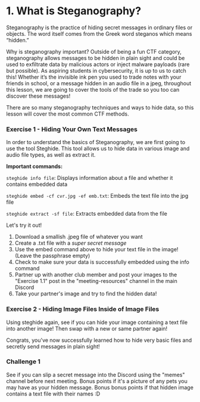 # 1. What is Steganography?
Steganography is the practice of hiding secret messages in ordinary files or objects. The word itself comes from the Greek word steganos which means “hidden.”

Why is steganography important? Outside of being a fun CTF category, steganography allows messages to be hidden in plain sight and could be used to exfiltrate data by malicious actors or inject malware payloads (rare but possible). As aspiring students in cybersecurity, it is up to us to catch this! Whether it’s the invisible ink pen you used to trade notes with your friends in school, or a message hidden in an audio file in a jpeg, throughout this lesson, we are going to cover the tools of the trade so you too can discover these messages!

There are so many steganography techniques and ways to hide data, so this lesson will cover the most common CTF methods.

### Exercise 1 - Hiding Your Own Text Messages
In order to understand the basics of Steganography, we are first going to use the tool Steghide. This tool allows us to hide data in various image and audio file types, as well as extract it.

**Important commands:**

`steghide info file`: Displays information about a file and whether it contains embedded data

`steghide embed -cf cvr.jpg -ef emb.txt`: Embeds the text file into the jpg file

`steghide extract -sf file`: Extracts embedded data from the file

Let's try it out!
1. Download a smallish .jpeg file of whatever you want
2. Create a .txt file with a *super secret message*
3. Use the embed command above to hide your text file in the image! (Leave the passphrase empty)
4. Check to make sure your data is successfully embedded using the info command
5. Partner up with another club member and post your images to the "Exercise 1.1" post in the "meeting-resources" channel in the main Discord
6. Take your partner's image and try to find the hidden data!

### Exercise 2 - Hiding Image Files Inside of Image Files
Using steghide again, see if you can hide your image containing a text file into another image! Then swap with a new or same partner again!

Congrats, you've now successfully learned how to hide very basic files and secretly send messages in plain sight!

### Challenge 1
See if you can slip a secret message into the Discord using the "memes" channel before next meeting. Bonus points if it's a picture of any pets you may have as your hidden message. Bonus bonus points if that hidden image contains a text file with their names :D
